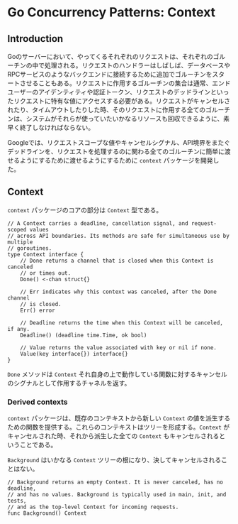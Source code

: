 # Go Concurrency Patterns: Context

## Introduction

Goのサーバーにおいて、やってくるそれぞれのリクエストは、それぞれのゴルーチンの中で処理される。リクエストのハンドラーはしばしば、データベースやRPCサービスのようなバックエンドに接続するために追加でゴルーチンをスタートさせることもある。リクエストに作用するゴルーチンの集合は通常、エンドユーザーのアイデンティティや認証トークン、リクエストのデッドラインといったリクエストに特有な値にアクセスする必要がある。リクエストがキャンセルされたり、タイムアウトしたりした時、そのリクエストに作用する全てのゴルーチンは、システムがそれらが使っていたいかなるリソースも回収できるように、素早く終了しなければならない。

Googleでは、リクエストスコープな値やキャンセルシグナル、API境界をまたぐデッドラインを、リクエストを処理するのに関わる全てのゴルーチンに簡単に渡せるようにするために渡せるようにするために `context` パッケージを開発した。

## Context

`context` パッケージのコアの部分は `Context` 型である。

```golang
// A Context carries a deadline, cancellation signal, and request-scoped values
// across API boundaries. Its methods are safe for simultaneous use by multiple
// goroutines.
type Context interface {
    // Done returns a channel that is closed when this Context is canceled
    // or times out.
    Done() <-chan struct{}

    // Err indicates why this context was canceled, after the Done channel
    // is closed.
    Err() error

    // Deadline returns the time when this Context will be canceled, if any.
    Deadline() (deadline time.Time, ok bool)

    // Value returns the value associated with key or nil if none.
    Value(key interface{}) interface{}
}
```

`Done` メソッドは `Context` それ自身の上で動作している関数に対するキャンセルのシグナルとして作用するチャネルを返す。

### Derived contexts

`context` パッケージは、既存のコンテキストから新しい `Context` の値を派生するための関数を提供する。これらのコンテキストはツリーを形成する。`Context` がキャンセルされた時、それから派生した全ての `Context` もキャンセルされるということである。

`Background` はいかなる `Context` ツリーの根になり、決してキャンセルされることはない。

```golang
// Background returns an empty Context. It is never canceled, has no deadline,
// and has no values. Background is typically used in main, init, and tests,
// and as the top-level Context for incoming requests.
func Background() Context
```